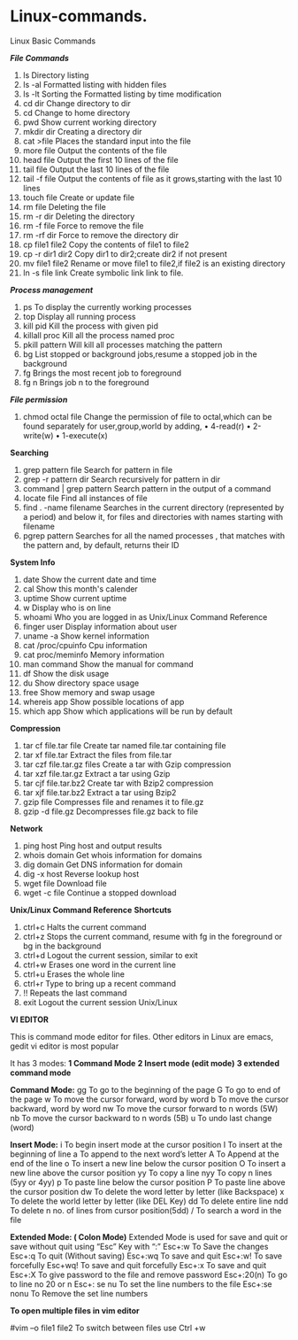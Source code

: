 # Linux-commands. 
Linux Basic Commands

***File Commands***

1. ls Directory listing
2. ls -al Formatted listing with hidden files
3. ls -lt Sorting the Formatted listing by time modification
4. cd dir Change directory to dir
5. cd Change to home directory
6. pwd Show current working directory
7. mkdir dir Creating a directory dir
8. cat >file Places the standard input into the file
9. more file Output the contents of the file
10. head file Output the first 10 lines of the file
11. tail file Output the last 10 lines of the file
12. tail -f file Output the contents of file as it grows,starting with
the last 10 lines
13. touch file Create or update file
14. rm file Deleting the file
15. rm -r dir Deleting the directory
16. rm -f file Force to remove the file
17. rm -rf dir Force to remove the directory dir
18. cp file1 file2 Copy the contents of file1 to file2
19. cp -r dir1 dir2 Copy dir1 to dir2;create dir2 if not present
20. mv file1 file2 Rename or move file1 to file2,if file2 is an existing directory
21. ln -s file link Create symbolic link link to file. 

***Process management***

1. ps To display the currently working processes
2. top Display all running process
3. kill pid Kill the process with given pid
4. killall proc Kill all the process named proc
5. pkill pattern Will kill all processes matching the pattern
6. bg List stopped or background jobs,resume a stopped job in the background
7. fg Brings the most recent job to foreground
8. fg n Brings job n to the foreground

***File permission***
1. chmod octal file Change the permission of file to octal,which can be found separately for user,group,world by adding,
• 4-read(r)
• 2-write(w)
• 1-execute(x)

**Searching**
1. grep pattern file Search for pattern in file
2. grep -r pattern dir Search recursively for pattern in dir
3. command | grep pattern
     Search pattern in the output of a command
4. locate file Find all instances of file
5. find . -name filename Searches in the current directory (represented by a period) and below it, for files and directories with names starting with filename
6. pgrep pattern Searches for all the named processes , that matches with the pattern and, by default, returns their ID

**System Info**
1. date Show the current date and time
2. cal Show this month's calender
3. uptime Show current uptime
4. w Display who is on line
5. whoami Who you are logged in as Unix/Linux Command Reference
6. finger user Display information about user
7. uname -a Show kernel information
8. cat /proc/cpuinfo Cpu information
9. cat proc/meminfo Memory information
10. man command Show the manual for command
11. df Show the disk usage
12. du Show directory space usage
13. free Show memory and swap usage
14. whereis app Show possible locations of app
15. which app Show which applications will be run by default

**Compression**
1. tar cf file.tar file Create tar named file.tar containing file
2. tar xf file.tar Extract the files from file.tar
3. tar czf file.tar.gz files Create a tar with Gzip compression
4. tar xzf file.tar.gz Extract a tar using Gzip
5. tar cjf file.tar.bz2 Create tar with Bzip2 compression
6. tar xjf file.tar.bz2 Extract a tar using Bzip2
7. gzip file Compresses file and renames it to file.gz
8. gzip -d file.gz Decompresses file.gz back to file

**Network**
1. ping host Ping host and output results
2. whois domain Get whois information for domains
3. dig domain Get DNS information for domain
4. dig -x host Reverse lookup host
5. wget file Download file
6. wget -c file Continue a stopped download

**Unix/Linux Command Reference**
**Shortcuts**
1. ctrl+c Halts the current command
2. ctrl+z Stops the current command, resume with fg in the foreground or bg in the background
3. ctrl+d Logout the current session, similar to exit
4. ctrl+w Erases one word in the current line
5. ctrl+u Erases the whole line
6. ctrl+r Type to bring up a recent command
7. !! Repeats the last command
8. exit Logout the current session
Unix/Linux

**VI EDITOR**

This is command mode editor for files. Other editors in Linux are emacs, gedit
vi editor is most popular

It has 3 modes:
**1 Command Mode**
**2 Insert mode (edit mode)**
**3 extended command mode**

**Command Mode:**
gg To go to the beginning of the page
G To go to end of the page
w To move the cursor forward, word by word
b To move the cursor backward, word by word
nw To move the cursor forward to n words (5W)
nb To move the cursor backward to n words (5B)
u To undo last change (word)

**Insert Mode:**
i To begin insert mode at the cursor position 
I To insert at the beginning of line
a To append to the next word’s letter
A To Append at the end of the line
o To insert a new line below the cursor position
O To insert a new line above the cursor position
yy To copy a line
nyy To copy n lines (5yy or 4yy)
p To paste line below the cursor position
P To paste line above the cursor position
dw To delete the word letter by letter (like Backspace)
x To delete the world letter by letter (like DEL Key)
dd To delete entire line
ndd To delete n no. of lines from cursor position(5dd)
/ To search a word in the file

**Extended Mode: ( Colon Mode)**
Extended Mode is used for save and quit or save without quit using “Esc” Key with “:”
Esc+:w To Save the changes
Esc+:q To quit (Without saving)
Esc+:wq To save and quit
Esc+:w! To save forcefully
Esc+wq! To save and quit forcefully
Esc+:x To save and quit
Esc+:X To give password to the file and remove password
Esc+:20(n) To go to line no 20 or n
Esc+: se nu To set the line numbers to the file
Esc+:se nonu To Remove the set line numbers

**To open multiple files in vim editor**

#vim –o file1 file2
To switch between files use Ctrl +w

